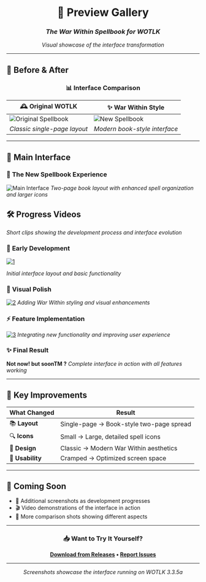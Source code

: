 <div align="center">

# 📸 Preview Gallery
### *The War Within Spellbook for WOTLK*

*Visual showcase of the interface transformation*

</div>

---

## 🔄 Before & After

<div align="center">

### 📊 **Interface Comparison**

</div>

| 🕰️ **Original WOTLK** | ✨ **War Within Style** |
|----------------------|------------------------|
| ![Original Spellbook](https://user-images.githubusercontent.com/1436449/27755859-daa3aaac-5df2-11e7-94b4-6735348d8a6d.png) | ![New Spellbook](https://wow.zamimg.com/uploads/screenshots/normal/1157711.jpg?maxWidth=800) |
| *Classic single-page layout* | *Modern book-style interface* |

---

## 🎨 Main Interface

### 📖 **The New Spellbook Experience**
![Main Interface](https://github.com/user-attachments/assets/359f256b-9b6a-4e04-942e-b7442057ed20)
*Two-page book layout with enhanced spell organization and larger icons*

## 🛠️ Progress Videos

*Short clips showing the development process and interface evolution*

### 📅 **Early Development**
[![1](https://github.com/user-attachments/assets/85ec4eb5-a0e8-4514-8320-498d5174e21a)](https://github.com/user-attachments/assets/85ec4eb5-a0e8-4514-8320-498d5174e21a)

*Initial interface layout and basic functionality*

### 🎨 **Visual Polish**
[![2](https://github.com/user-attachments/assets/3caa4269-7d03-41bf-a9be-a86673c1766e)](https://github.com/user-attachments/assets/3caa4269-7d03-41bf-a9be-a86673c1766e)
*Adding War Within styling and visual enhancements*

### ⚡ **Feature Implementation**
[![3](https://github.com/user-attachments/assets/ec52f666-f057-4603-8d5c-c6955c53de5c)](https://github.com/user-attachments/assets/ec52f666-f057-4603-8d5c-c6955c53de5c)
*Integrating new functionality and improving user experience*

### ✨ **Final Result**
**Not now! but soonTM ?**
*Complete interface in action with all features working*

---

## 🌟 Key Improvements

<div align="center">

| What Changed | Result |
|--------------|--------|
| 📚 **Layout** | Single-page → Book-style two-page spread |
| 🔍 **Icons** | Small → Large, detailed spell icons |
| 🎨 **Design** | Classic → Modern War Within aesthetics |
| 📱 **Usability** | Cramped → Optimized screen space |

</div>

---

## 🎯 Coming Soon

- 📸 Additional screenshots as development progresses
- 🎬 Video demonstrations of the interface in action
- 🔄 More comparison shots showing different aspects

---

<div align="center">

### 📥 **Want to Try It Yourself?**

**[Download from Releases](../releases) • [Report Issues](../issues)**

---

*Screenshots showcase the interface running on WOTLK 3.3.5a*

</div>

